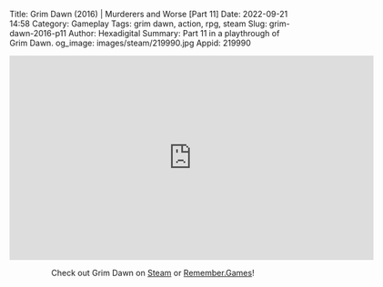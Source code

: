 Title: Grim Dawn (2016) | Murderers and Worse [Part 11]
Date: 2022-09-21 14:58
Category: Gameplay
Tags: grim dawn, action, rpg, steam
Slug: grim-dawn-2016-p11
Author: Hexadigital
Summary: Part 11 in a playthrough of Grim Dawn.
og_image: images/steam/219990.jpg
Appid: 219990

<center><iframe src="https://www.youtube.com/embed/DLZ6RgbkesI?feature=oembed" allow="accelerometer; autoplay; encrypted-media; gyroscope; picture-in-picture" width="640" height="360" frameborder="0"></iframe>

Check out Grim Dawn on [Steam](https://store.steampowered.com/app/219990/?curator_clanid=34633900) or [Remember.Games](https://remember.games/game/178/)!</center>